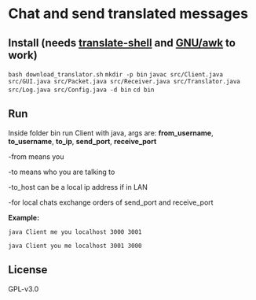 # Chat and send translated messages

## Install (needs [translate-shell](https://github.com/soimort/translate-shell) and [GNU/awk](https://www.gnu.org/software/gawk/) to work)

`bash download_translator.sh`
`mkdir -p bin`
`javac src/Client.java src/GUI.java src/Packet.java src/Receiver.java src/Translator.java src/Log.java src/Config.java -d bin`
`cd bin`

## Run

Inside folder bin run Client with java, args are: **from_username**, **to_username**, **to_ip**, **send_port**, **receive_port**

-from means you

-to means who you are talking to

-to_host can be a local ip address if in LAN

-for local chats exchange orders of send_port and receive_port

**Example:**

`java Client me you localhost 3000 3001`


`java Client you me localhost 3001 3000`

## License

GPL-v3.0
